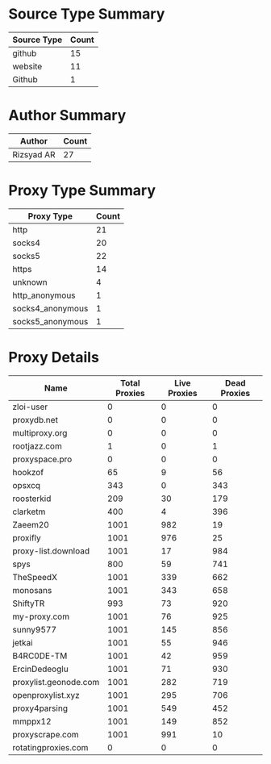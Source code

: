 # Source Type Summary

| Source Type | Count |
|-------------|-------|
| github | 15 |
| website | 11 |
| Github | 1 |


# Author Summary

| Author | Count |
|--------|-------|
| Rizsyad AR | 27 |


# Proxy Type Summary

| Proxy Type | Count |
|------------|-------|
| http | 21 |
| socks4 | 20 |
| socks5 | 22 |
| https | 14 |
| unknown | 4 |
| http_anonymous | 1 |
| socks4_anonymous | 1 |
| socks5_anonymous | 1 |


# Proxy Details

| Name | Total Proxies | Live Proxies | Dead Proxies |
|------|---------------|--------------|---------------|
| zloi-user | 0 | 0 | 0 |
| proxydb.net | 0 | 0 | 0 |
| multiproxy.org | 0 | 0 | 0 |
| rootjazz.com | 1 | 0 | 1 |
| proxyspace.pro | 0 | 0 | 0 |
| hookzof | 65 | 9 | 56 |
| opsxcq | 343 | 0 | 343 |
| roosterkid | 209 | 30 | 179 |
| clarketm | 400 | 4 | 396 |
| Zaeem20 | 1001 | 982 | 19 |
| proxifly | 1001 | 976 | 25 |
| proxy-list.download | 1001 | 17 | 984 |
| spys | 800 | 59 | 741 |
| TheSpeedX | 1001 | 339 | 662 |
| monosans | 1001 | 343 | 658 |
| ShiftyTR | 993 | 73 | 920 |
| my-proxy.com | 1001 | 76 | 925 |
| sunny9577 | 1001 | 145 | 856 |
| jetkai | 1001 | 55 | 946 |
| B4RC0DE-TM | 1001 | 42 | 959 |
| ErcinDedeoglu | 1001 | 71 | 930 |
| proxylist.geonode.com | 1001 | 282 | 719 |
| openproxylist.xyz | 1001 | 295 | 706 |
| proxy4parsing | 1001 | 549 | 452 |
| mmppx12 | 1001 | 149 | 852 |
| proxyscrape.com | 1001 | 991 | 10 |
| rotatingproxies.com | 0 | 0 | 0 |
